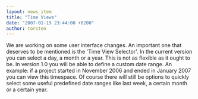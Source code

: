 ```yaml
---
layout: news_item
title: "Time Views"
date: "2007-01-19 23:44:00 +0200"
author: torsten
---
```


We are working on some user interface changes.
An important one that deserves to be mentioned is the 'Time View Selector'.
In the current version you can select a day, a month or a year.
This is not as flexible as it ought to be.
In version 1.0 you will be able to define a custom date range.
An example: if a project started in November 2006 and ended in January 2007 you can view this timespace.
Of course there will still be options to quickly select some useful predefined date ranges like last week, a certain month or a certain year.